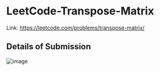 # LeetCode-Transpose-Matrix
Link: https://leetcode.com/problems/transpose-matrix/
## Details of Submission
![image](https://user-images.githubusercontent.com/51401355/220389165-25034891-ef4e-4aa7-a40d-23aabc32719e.png)
